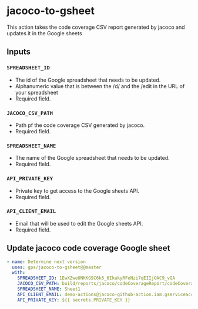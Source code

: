 # jacoco-to-gsheet
This action takes the code coverage CSV report generated by jacoco and updates it in the Google sheets

## Inputs

### `SPREADSHEET_ID`

-  The id of the Google spreadsheet that needs to be updated.
-  Alphanumeric value that is between the /d/ and the /edit in the URL of your spreadsheet
-  Required field.

### `JACOCO_CSV_PATH`

- Path pf the code coverage CSV generated by jacoco.
- Required field.

### `SPREADSHEET_NAME`

- The name of the Google spreadsheet that needs to be updated.
- Required field.

### `API_PRIVATE_KEY`

- Private key to get access to the Google sheets API.
- Required field.

### `API_CLIENT_EMAIL`

- Email that will be used to edit the Google sheets API.
- Required field.

## Update jacoco code coverage Google sheet

```yml
- name: Determine next version
  uses: gps/jacoco-to-gsheet@@master
  with:
    SPREADSHEET_ID: 1EwXZweUNKKGSC6k6_6IkukyRFeNzi7qEIIjOAC9_vGA
    JACOCO_CSV_PATH: build/reports/jacoco/codeCoverageReport/codeCoverageReport.csv
    SPREADSHEET_NAME: Sheet1
    API_CLIENT_EMAIL: demo-actions@jacoco-github-action.iam.gserviceaccount.com
    API_PRIVATE_KEY: ${{ secrets.PRIVATE_KEY }}
```

